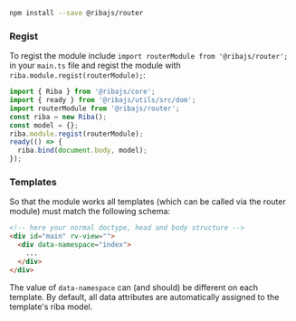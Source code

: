 ```bash
npm install --save @ribajs/router
```

### Regist

To regist the module include `import routerModule from '@ribajs/router';` in your `main.ts` file and regist the module with `riba.module.regist(routerModule);`:

```ts
import { Riba } from '@ribajs/core';
import { ready } from '@ribajs/utils/src/dom';
import routerModule from '@ribajs/router';
const riba = new Riba();
const model = {};
riba.module.regist(routerModule);
ready(() => {
  riba.bind(document.body, model);
});
```

### Templates

So that the module works all templates (which can be called via the router module) must match the following schema:

```html
<!-- here your normal doctype, head and body structure -->
<div id="main" rv-view="">
  <div data-namespace="index">
    ...
  </div>
</div>
```

The value of `data-namespace` can (and should) be different on each template. By default, all data attributes are automatically assigned to the template's riba model.
